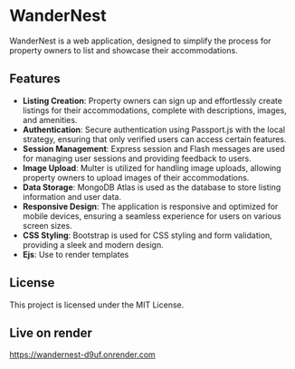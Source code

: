 # WanderNest

WanderNest is a web application, designed to simplify the process for property owners to list and showcase their accommodations.

## Features

- **Listing Creation**: Property owners can sign up and effortlessly create listings for their accommodations, complete with descriptions, images, and amenities.
- **Authentication**: Secure authentication using Passport.js with the local strategy, ensuring that only verified users can access certain features.
- **Session Management**: Express session and Flash messages are used for managing user sessions and providing feedback to users.
- **Image Upload**: Multer is utilized for handling image uploads, allowing property owners to upload images of their accommodations.
- **Data Storage**: MongoDB Atlas is used as the database to store listing information and user data.
- **Responsive Design**: The application is responsive and optimized for mobile devices, ensuring a seamless experience for users on various screen sizes.
- **CSS Styling**: Bootstrap is used for CSS styling and form validation, providing a sleek and modern design.
- **Ejs**: Use to render templates

## License

This project is licensed under the MIT License.

## Live on render

https://wandernest-d9uf.onrender.com

